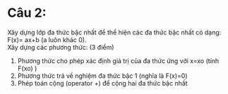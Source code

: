 # Câu 2: 

Xây dựng lớp đa thức bậc nhất để thể hiện các đa thức bậc nhất có dạng: F(x)= ax+b (a luôn khác 0). <br>
Xây dựng các phương thức: (3 điểm)<br>
1. Phương thức cho phép xác định giá trị của đa thức ứng với x=xo (tính F(xo) ) 
2. Phương thức trả về nghiệm đa thức bậc 1 (nghĩa là F(x)=0)
3. Phép toán cộng (operator +) để cộng hai đa thức bậc nhất
